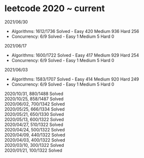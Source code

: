 # leetcode 2020 ~ current

2021/06/30 
* Algorithms: 1612/1736 Solved - Easy 420 Medium 936 Hard 256  
* Concurrency: 6/9 Solved - Easy 1 Medium 5 Hard 0  

2021/06/17 
* Algorithms: 1600/1722 Solved - Easy 417 Medium 929 Hard 254  
* Concurrency: 6/9 Solved - Easy 1 Medium 5 Hard 0  

2021/06/03 
* Algorithms: 1583/1707 Solved - Easy 414 Medium 920 Hard 249  
* Concurrency: 6/9 Solved - Easy 1 Medium 5 Hard 0  

2020/10/31, 880/1488 Solved  
2020/10/25, 858/1487 Solved  
2020/06/02, 700/1342 Solved  
2020/05/25, 666/1334 Solved  
2020/05/21, 650/1330 Solved  
2020/05/13, 600/1322 Solved  
2020/04/27, 510/1322 Solved  
2020/04/24, 500/1322 Solved  
2020/04/09, 440/1322 Solved  
2020/04/03, 400/1322 Solved  
2020/03/10, 300/1322 Solved  
2020/01/21, 100/1322 Solved  